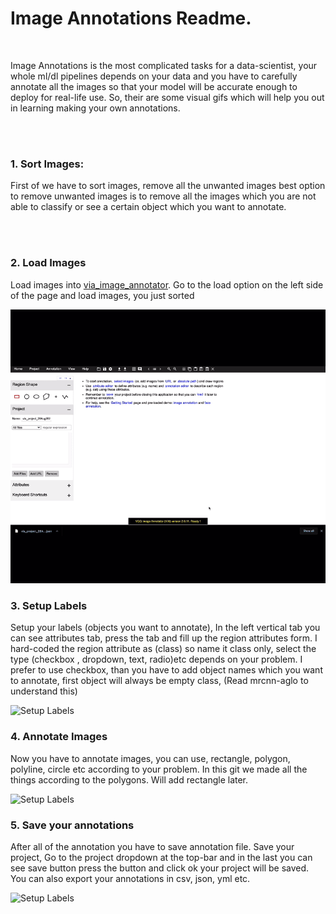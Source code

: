 # Image Annotations Readme.
<br>

Image Annotations is the most complicated tasks for a data-scientist, your whole ml/dl pipelines depends on your data and you have to carefully annotate all the images so that your model will be accurate enough to deploy for real-life use. So, their are some visual gifs which will help you out in learning making your own annotations.

<br> <br>

### 1. Sort Images:
First of we have to sort images, remove all the unwanted images best option to remove unwanted images is to remove all the images which you are not able to classify or see a certain object which you want to annotate. 

<br> <br>


### 2. Load Images
Load images into [via_image_annotator](image_annotator.html). Go to the load option on the left side of the page and load images, you just sorted

![Load Images](./videos/add_images.gif)

### 3. Setup Labels

Setup your labels (objects you want to annotate), In the left vertical tab you can see attributes tab, press the tab and fill up the region attributes form.  I hard-coded the region attribute as (class) so name it class only, select the type (checkbox , dropdown, text, radio)etc depends on your problem. I prefer to use checkbox, than you have to add object names which you want to annotate, first object will always be empty class, (Read mrcnn-aglo to understand this)

![Setup Labels](./videos/setting_up_labels.gif)

### 4. Annotate Images

Now you have to annotate images, you can use, rectangle, polygon, polyline, circle etc according to your problem. In this git we made all the things according to the polygons. Will add rectangle later.

![Setup Labels](./videos/annotations.gif)

### 5. Save your annotations

After all of the annotation you have to save annotation file. Save your project, Go to the project dropdown at the top-bar and in the last you can see save button press the button and click ok your project will be saved. You can also export your annotations in csv, json, yml etc.

![Setup Labels](./videos/saving_annotations.gif)